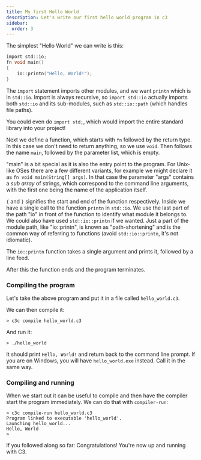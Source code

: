 ```yaml
---
title: My first Hello World
description: Let's write our first hello world program in c3
sidebar:
  order: 3
---
```


The simplest "Hello World" we can write is this:

```c
import std::io;
fn void main()
{
    io::printn("Hello, World!");
}
```

The `import` statement imports other modules, and we want `printn` which
is in `std::io`. Import is always recursive, so `import std::io` actually
imports both `std::io` and its sub-modules, such as `std::io::path` (which 
handles file paths).

You could even do `import std;`, which would import the entire standard library
into your project!

Next we define a function, which starts with `fn` followed by the return type. In this
case we don't need to return anything, so we use `void`. Then follows the name `main`, followed
by the parameter list, which is empty.

"main" is a bit special as it is also the entry point to the program. For Unix-like OSes there
are a few different variants, for example we might declare it as `fn void main(String[] args)`.
In that case the parameter "args" contains a *sub array* of strings, which correspond to the
command line arguments, with the first one being the name of the application itself.

`{` and `}` signifies the start and end of the function respectively. Inside we have a single
call to the function `printn` in `std::io`. We use the last part of the path "io" in front of
the function to identify what module it belongs to. We could also have used `std::io::printn`
if we wanted. Just a part of the module path, like "io::printn", is known as "path-shortening"
and is the common way of referring to functions (avoid `std::io::printn`, it's not idiomatic).

The `io::printn` function takes a single argument and prints it, followed by a
line feed.

After this the function ends and the program terminates.

### Compiling the program

Let's take the above program and put it in a file called `hello_world.c3`.

We can then compile it:

```
> c3c compile hello_world.c3
```

And run it:

```
> ./hello_world
```

It should print `Hello, World!` and return back to the command line prompt. 
If you are on Windows, you will have `hello_world.exe` instead. Call it in the same way.

### Compiling and running

When we start out it can be useful to compile and then have the compiler start the
program immediately. We can do that with `compiler-run`:

```
> c3c compile-run hello_world.c3
Program linked to executable 'hello_world'.
Launching hello_world...
Hello, World
> 
```

If you followed along so far: Congratulations! You're now up and running with C3.





